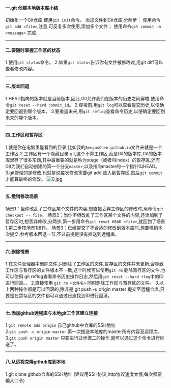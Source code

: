 #### 一.git 创建本地版本库小结

初始化一个Git仓库,使用`git init`命令。
添加文件到Git仓库,分两步：
使用命令`git add <file>`,注意,可反复多次使用,添加多个文件；
使用命令`git commit -m <message>` 完成.	
***

#### 二.要随时掌握工作区的状态

1.使用`git status`命令。
2.如果`git status`告诉你有文件被修改过,用git diff可以查看修改内容。
***

#### 三.版本回退

1.HEAD指向的版本就是当前版本,因此,Git允许我们在版本的历史之间穿梭,使用命令`git reset --hard commit_id`。
2.穿梭前,用`git log`可以查看提交历史,以便确定要回退到哪个版本。
3.要重返未来,用`git reflog`查看命令历史,以便确定要回到未来的哪个版本。
`
***

#### 四.工作区和暂存区

1.就是你在电脑里能看到的目录,比如我的`AengusChen.github.io`文件夹就是一个工作区
2.工作区有一个隐藏目录.git,这个不算工作区,而是Git的版本库,Git的版本库里存了很多东西,其中最重要的就是称为stage（或者叫index）的暂存区,还有Git为我们自动创建的第一个分支`master`,以及指向master的一个指针叫HEAD。
3.git管理的是修改,也就是说每次修改需要git add <file> 放入到暂存区,然后`git commit`才能算最终的修改。
![0.jpg](https://i.loli.net/2020/03/11/gZGwzKQbujBacJM.jpg)
***

#### 五.撤销修改场景

场景1：当你改乱了工作区某个文件的内容,想直接丢弃工作区的修改时,用命令`git checkout -- file`。
场景2：当你不但改乱了工作区某个文件的内容,还添加到了暂存区时,想丢弃修改,分两步,第一步用命令`git reset HEAD <file>`,就回到了场景1,第二步按场景1操作。
场景3：已经提交了不合适的修改到版本库时,想要撤销本次提交,参考版本回退一节,不过前提是没有推送到远程库。
***

#### 六.删除情景

1.在文件管理器中删除文件,只删除了工作区的文件,暂存区的文件并未更新,会导致工作区与暂存区的文件版本不一致,这个时候可以使用`git rm` 删除暂存区的文件,也可以使用 git reflog查看命令历史操作日志,然后用`git reset --hard +log`中的ID进行回滚。、
2.直接使用 `git rm <文件名>` 同时删除工作区与暂存区的文件。
3.以上两种操作都是可以回滚的,除非是 git push -u origin master 提交至远程仓库,只要是在暂存区的文件都可以通过日志找到ID进行回滚。
***

#### 七.添加github远程库与本地git工作区建立连接

1.`git remote add origin` 自己github中仓库的SSH地址\
2.`git push -u origin master` 第一次推送本地库的master所有内容至远程库。
3.`git push origin master` 只要进行过步骤二的操作,就可以通过这个命令进行推送了。
***

#### 八.从远程克隆github库到本地

1.git clone github仓库的SSH地址 (建议用SSH协议,http协议速度太慢,每次都要输入口令)